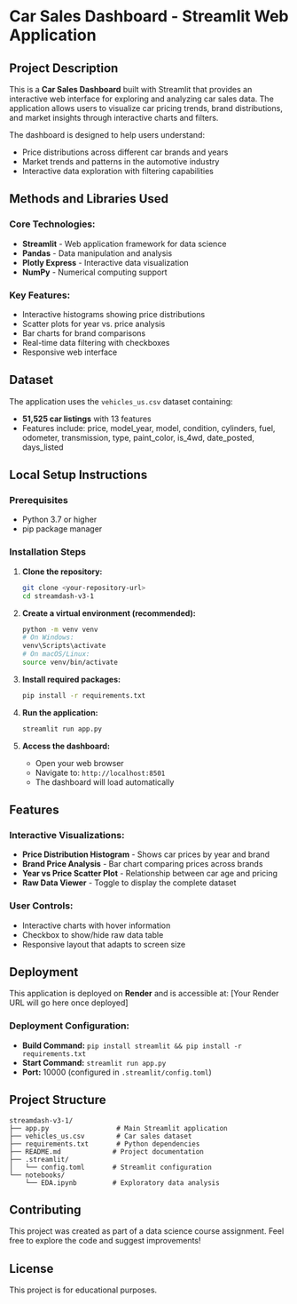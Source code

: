# Car Sales Dashboard - Streamlit Web Application

## Project Description

This is a **Car Sales Dashboard** built with Streamlit that provides an interactive web interface for exploring and analyzing car sales data. The application allows users to visualize car pricing trends, brand distributions, and market insights through interactive charts and filters.

The dashboard is designed to help users understand:
- Price distributions across different car brands and years
- Market trends and patterns in the automotive industry
- Interactive data exploration with filtering capabilities

## Methods and Libraries Used

### Core Technologies:
- **Streamlit** - Web application framework for data science
- **Pandas** - Data manipulation and analysis
- **Plotly Express** - Interactive data visualization
- **NumPy** - Numerical computing support

### Key Features:
- Interactive histograms showing price distributions
- Scatter plots for year vs. price analysis
- Bar charts for brand comparisons
- Real-time data filtering with checkboxes
- Responsive web interface

## Dataset

The application uses the `vehicles_us.csv` dataset containing:
- **51,525 car listings** with 13 features
- Features include: price, model_year, model, condition, cylinders, fuel, odometer, transmission, type, paint_color, is_4wd, date_posted, days_listed

## Local Setup Instructions

### Prerequisites
- Python 3.7 or higher
- pip package manager

### Installation Steps

1. **Clone the repository:**
   ```bash
   git clone <your-repository-url>
   cd streamdash-v3-1
   ```

2. **Create a virtual environment (recommended):**
   ```bash
   python -m venv venv
   # On Windows:
   venv\Scripts\activate
   # On macOS/Linux:
   source venv/bin/activate
   ```

3. **Install required packages:**
   ```bash
   pip install -r requirements.txt
   ```

4. **Run the application:**
   ```bash
   streamlit run app.py
   ```

5. **Access the dashboard:**
   - Open your web browser
   - Navigate to: `http://localhost:8501`
   - The dashboard will load automatically

## Features

### Interactive Visualizations:
- **Price Distribution Histogram** - Shows car prices by year and brand
- **Brand Price Analysis** - Bar chart comparing prices across brands
- **Year vs Price Scatter Plot** - Relationship between car age and pricing
- **Raw Data Viewer** - Toggle to display the complete dataset

### User Controls:
- Interactive charts with hover information
- Checkbox to show/hide raw data table
- Responsive layout that adapts to screen size

## Deployment

This application is deployed on **Render** and is accessible at:
[Your Render URL will go here once deployed]

### Deployment Configuration:
- **Build Command:** `pip install streamlit && pip install -r requirements.txt`
- **Start Command:** `streamlit run app.py`
- **Port:** 10000 (configured in `.streamlit/config.toml`)

## Project Structure

```
streamdash-v3-1/
├── app.py                 # Main Streamlit application
├── vehicles_us.csv        # Car sales dataset
├── requirements.txt       # Python dependencies
├── README.md             # Project documentation
├── .streamlit/
│   └── config.toml       # Streamlit configuration
└── notebooks/
    └── EDA.ipynb         # Exploratory data analysis
```

## Contributing

This project was created as part of a data science course assignment. Feel free to explore the code and suggest improvements!

## License

This project is for educational purposes.